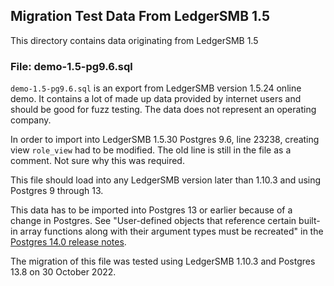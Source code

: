
## Migration Test Data From LedgerSMB 1.5

This directory contains data originating from LedgerSMB 1.5

### File: demo-1.5-pg9.6.sql

`demo-1.5-pg9.6.sql` is an export from LedgerSMB version 1.5.24 online demo. It contains a lot of made up data provided by internet users and should be good for fuzz testing.  The data does not represent an operating company.

In order to import into LedgerSMB 1.5.30 Postgres 9.6, line 23238, creating view `role_view` had to be modified.  The old line is still in the file as a comment.  Not sure why this was required.

This file should load into any LedgerSMB version later than 1.10.3 and using Postgres 9 through 13.

This data has to be imported into Postgres 13 or earlier because of a change in Postgres. See "User-defined objects that reference certain built-in array functions along with their argument types must be recreated"
in the [Postgres 14.0 release notes](https://www.postgresql.org/docs/release/14.0/).

The migration of this file was tested using LedgerSMB 1.10.3 and Postgres 13.8 on 30 October 2022.
